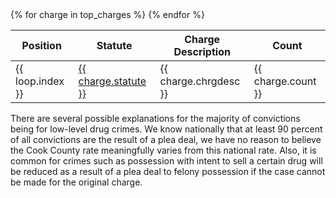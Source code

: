 <table id="table-top-charges" class="table">
<thead>
  <tr>
    <th>Position</th>
    <th>Statute</th>
    <th>Charge Description</th>
    <th>Count</th>
  </tr>
</thead>
<tbody>
  {% for charge in top_charges %}
  <tr>
    <td>{{ loop.index }}</td>
    <td><a href="{{ charge.statute_url }}">{{ charge.statute }}</a></td>
    <td>{{ charge.chrgdesc }}</td>
    <td>{{ charge.count }}</td>
  </tr>
  {% endfor %}
</tbody>
</table>

There are several possible explanations for the majority of convictions being for low-level drug crimes. We know nationally that at least 90 percent of all convictions are the result of a plea deal, we have no reason to believe the Cook County rate meaningfully varies from this national rate. Also, it is common for crimes such as possession with intent to sell a certain drug will be reduced as a result of a plea deal to felony possession if the case cannot be made for the original charge. 
